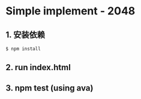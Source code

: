 # Simple implement - 2048

## 1. 安装依赖

```bash
$ npm install 
```

## 2. run index.html


## 3. npm test (using ava)
